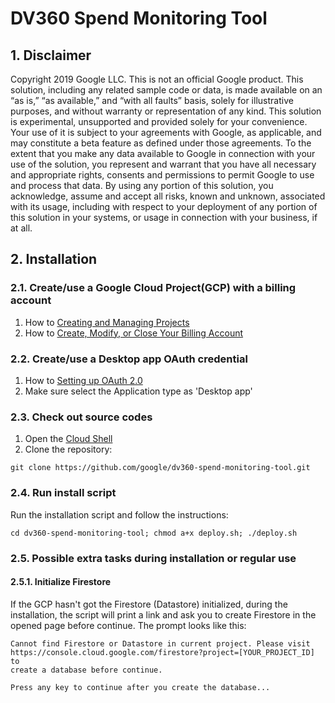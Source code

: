 # DV360 Spend Monitoring Tool

<!--* freshness: { owner: 'lushu' reviewed: '2021-06-15' } *-->

## 1. Disclaimer

Copyright 2019 Google LLC.
This is not an official Google product. This solution, including any related
sample code or data, is made available on an “as is,” “as available,” and “with
all faults” basis, solely for illustrative purposes, and without warranty or
representation of any kind. This solution is experimental, unsupported and
provided solely for your convenience. Your use of it is subject to your
agreements with Google, as applicable, and may constitute a beta feature as
defined under those agreements.  To the extent that you make any data available
to Google in connection with your use of the solution, you represent and warrant
that you have all necessary and appropriate rights, consents and permissions to
permit Google to use and process that data. By using any portion of this
solution, you acknowledge, assume and accept all risks, known and unknown,
associated with its usage, including with respect to your deployment of any
portion of this solution in your systems, or usage in connection with your
business, if at all.

## 2. Installation

### 2.1. Create/use a Google Cloud Project(GCP) with a billing account

1.  How to [Creating and Managing Projects][create_gcp]
2.  How to [Create, Modify, or Close Your Billing Account][billing_gcp]

[create_gcp]:https://cloud.google.com/resource-manager/docs/creating-managing-projects
[billing_gcp]:https://cloud.google.com/billing/docs/how-to/manage-billing-account

### 2.2. Create/use a Desktop app OAuth credential

1. How to [Setting up OAuth 2.0][setup_oauth_2.0]
2. Make sure select the Application type as 'Desktop app' 

[setup_oauth_2.0]:https://support.google.com/cloud/answer/6158849?hl=en


### 2.3. Check out source codes

1.  Open the [Cloud Shell](https://cloud.google.com/shell/)
2.  Clone the repository:

```shell
git clone https://github.com/google/dv360-spend-monitoring-tool.git
```

### 2.4. Run install script

Run the installation script and follow the instructions:

```shell
cd dv360-spend-monitoring-tool; chmod a+x deploy.sh; ./deploy.sh
```

### 2.5. Possible extra tasks during installation or regular use

#### 2.5.1. Initialize Firestore

If the GCP hasn't got the Firestore (Datastore) initialized, during the
installation, the script will print a link and ask you to create Firestore in 
the opened page before continue. The prompt looks like this:

```shell
Cannot find Firestore or Datastore in current project. Please visit 
https://console.cloud.google.com/firestore?project=[YOUR_PROJECT_ID] to 
create a database before continue.

Press any key to continue after you create the database...
```
